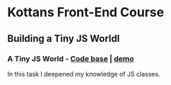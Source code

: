 # Kottans Front-End Course

## Building a Tiny JS Worldl

### A Tiny JS World - [Code base](https://github.com/KurosavaAkira/kottans-frontend/blob/master/task_js-pre-oop/index.js) | [demo](https://kurosavaakira.github.io/kottans-frontend/task_js-pre-oop)

In this task I deepened my knowledge of JS classes.